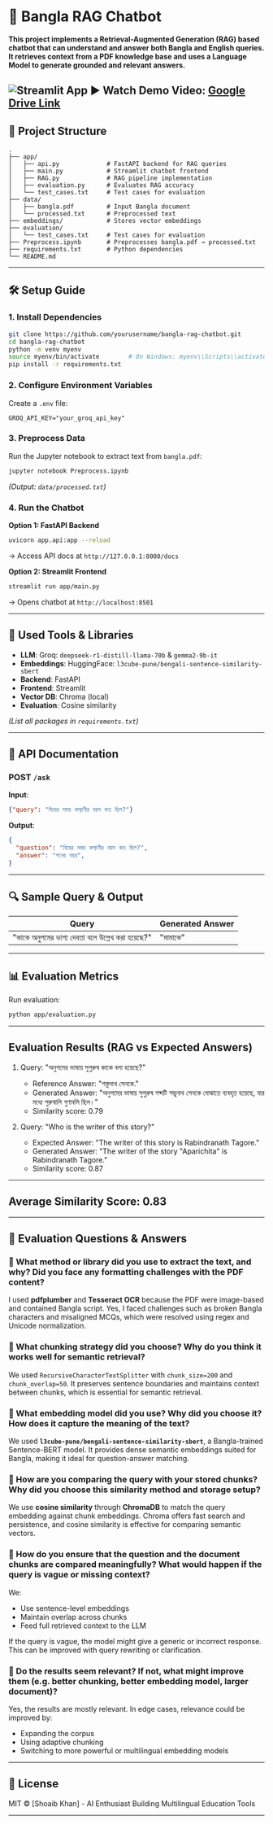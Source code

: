 # 📖 Bangla RAG Chatbot

**This project implements a Retrieval-Augmented Generation (RAG) based chatbot that can understand and answer both Bangla and English queries. It retrieves context from a PDF knowledge base and uses a Language Model to generate grounded and relevant answers.**  

![Streamlit App](demo.png) 
▶ **Watch Demo Video**: [Google Drive Link](link)
---

## 📂 **Project Structure**  
```
.
├── app/  
│   ├── api.py             # FastAPI backend for RAG queries  
│   ├── main.py            # Streamlit chatbot frontend  
│   ├── RAG.py             # RAG pipeline implementation  
│   ├── evaluation.py      # Evaluates RAG accuracy  
│   └── test_cases.txt     # Test cases for evaluation
├── data/  
│   ├── bangla.pdf         # Input Bangla document  
│   └── processed.txt      # Preprocessed text  
├── embeddings/            # Stores vector embeddings  
├── evaluation/  
│   └── test_cases.txt     # Test cases for evaluation  
├── Preprocess.ipynb       # Preprocesses bangla.pdf → processed.txt  
├── requirements.txt       # Python dependencies  
└── README.md  
```

---

## 🛠 **Setup Guide**  

### **1. Install Dependencies**  
```bash
git clone https://github.com/yourusername/bangla-rag-chatbot.git
cd bangla-rag-chatbot
python -m venv myenv
source myenv/bin/activate        # On Windows: myenv\\Scripts\\activate
pip install -r requirements.txt
```

### **2. Configure Environment Variables**  
Create a `.env` file:  
```env
GROQ_API_KEY="your_groq_api_key"
```

### **3. Preprocess Data**  
Run the Jupyter notebook to extract text from `bangla.pdf`:  
```bash
jupyter notebook Preprocess.ipynb
```
*(Output: `data/processed.txt`)*  

### **4. Run the Chatbot**  
**Option 1: FastAPI Backend**  
```bash
uvicorn app.api:app --reload
```
→ Access API docs at `http://127.0.0.1:8000/docs`  

**Option 2: Streamlit Frontend**  
```bash
streamlit run app/main.py
```
→ Opens chatbot at `http://localhost:8501`  

---

## 🧰 **Used Tools & Libraries**  
- **LLM**: Groq: `deepseek-r1-distill-llama-70b` & `gemma2-9b-it`
- **Embeddings**: HuggingFace: `l3cube-pune/bengali-sentence-similarity-sbert`  
- **Backend**: FastAPI  
- **Frontend**: Streamlit  
- **Vector DB**: Chroma (local)  
- **Evaluation**: Cosine similarity

*(List all packages in `requirements.txt`)*  

---

## 📡 **API Documentation**  
### **POST `/ask`**  
**Input**:  
```json
{"query": "বিয়ের সময় কল্যাণীর বয়স কত ছিল?"}
```  
**Output**:  
```json
{
  "question": "বিয়ের সময় কল্যাণীর বয়স কত ছিল?",
  "answer": "পনের বছর",
}
```

---

## 🔍 **Sample Query & Output**  
|                  **Query**                      |            **Generated Answer**               |
|-------------------------------------------------|-----------------------------------------------|
| "কাকে অনুপমের ভাগ্য দেবতা বলে উল্লেখ করা হয়েছে?" |                  "মামাকে"                     |  

---

## 📊 **Evaluation Metrics**  
Run evaluation:  
```bash
python app/evaluation.py
```  
-----------------------------------------
Evaluation Results (RAG vs Expected Answers)
-----------------------------------------
1. Query: "অনুপমের ভাষায় সুপুরুষ কাকে বলা হয়েছে?"  
   - Reference Answer: "শস্তুনাথ সেনকে."  
   - Generated Answer: "অনুপমের ভাষায় সুপুরুষ শব্দটি শম্ভুনাথ সেনকে বোঝাতে ব্যবহৃত হয়েছে, যার মধ্যে পুরুষালি গুণাবলি ছিল।"  
   - Similarity score: 0.79  

2. Query: "Who is the writer of this story?"  
   - Expected Answer: "The writer of this story is Rabindranath Tagore."  
   - Generated Answer: "The writer of the story "Aparichita" is Rabindranath Tagore."  
   - Similarity score: 0.87 

-----------------------------------------
Average Similarity Score: 0.83  
-----------------------------------------

---

## 📘 Evaluation Questions & Answers

### 📌 What method or library did you use to extract the text, and why? Did you face any formatting challenges with the PDF content?
I used **pdfplumber** and **Tesseract OCR** because the PDF were image-based and contained Bangla script. Yes, I faced challenges such as broken Bangla characters and misaligned MCQs, which were resolved using regex and Unicode normalization.

### 📌 What chunking strategy did you choose? Why do you think it works well for semantic retrieval?
We used `RecursiveCharacterTextSplitter` with `chunk_size=200` and `chunk_overlap=50`. It preserves sentence boundaries and maintains context between chunks, which is essential for semantic retrieval.

### 📌 What embedding model did you use? Why did you choose it? How does it capture the meaning of the text?
We used **`l3cube-pune/bengali-sentence-similarity-sbert`**, a Bangla-trained Sentence-BERT model. It provides dense semantic embeddings suited for Bangla, making it ideal for question-answer matching.

### 📌 How are you comparing the query with your stored chunks? Why did you choose this similarity method and storage setup?
We use **cosine similarity** through **ChromaDB** to match the query embedding against chunk embeddings. Chroma offers fast search and persistence, and cosine similarity is effective for comparing semantic vectors.

### 📌 How do you ensure that the question and the document chunks are compared meaningfully? What would happen if the query is vague or missing context?
We:
- Use sentence-level embeddings
- Maintain overlap across chunks
- Feed full retrieved context to the LLM

If the query is vague, the model might give a generic or incorrect response. This can be improved with query rewriting or clarification.

### 📌 Do the results seem relevant? If not, what might improve them (e.g. better chunking, better embedding model, larger document)?
Yes, the results are mostly relevant. In edge cases, relevance could be improved by:
- Expanding the corpus
- Using adaptive chunking
- Switching to more powerful or multilingual embedding models

---
## 📜 License
MIT © [Shoaib Khan] - AI Enthusiast Building Multilingual Education Tools

---
